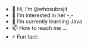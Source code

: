 - 👋 Hi, I’m @whosubrajit
- 👀 I’m interested in her -,-
- 🌱 I’m currently learning Java
- 📫 How to reach me ...
- ⚡ Fun fact: 

<!---
whosubrajit/whosubrajit is a ✨ special ✨ repository because its `README.md` (this file) appears on your GitHub profile.
You can click the Preview link to take a look at your changes.
--->
